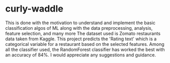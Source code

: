 # curly-waddle
This is done with the motivation to understand and implement the basic classification algos of ML along with the data preprocessing, analysis, feature selection, and many more The dataset used is Zomato restaurants data taken from Kaggle.
This project predicts the 'Rating text' which is a categorical variable for a restaurant based on the selected features. Among all the classifier used, the RandomForest classifier has worked the best with an accuracy of 84%.
I would appreciate any suggestions and guidance.
